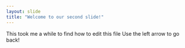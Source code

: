 ```yaml
---
layout: slide
title: "Welcome to our second slide!"
---
```

This took me a while to find how to edit this file
Use the left arrow to go back!
